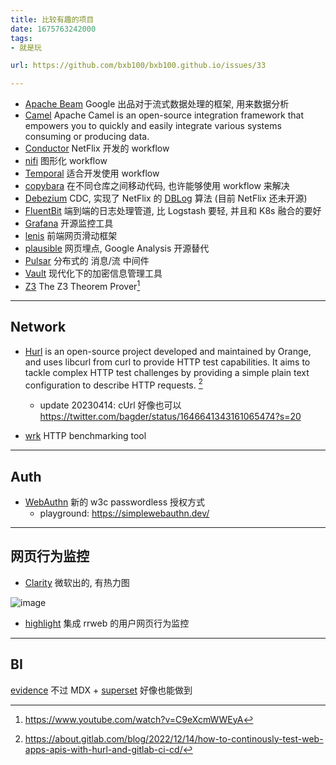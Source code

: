 ```yaml
---
title: 比较有趣的项目
date: 1675763242000
tags:
- 就是玩

url: https://github.com/bxb100/bxb100.github.io/issues/33

---
```

* [Apache Beam](https://github.com/apache/beam) Google 出品对于流式数据处理的框架, 用来数据分析
* [Camel](https://github.com/apache/camel) Apache Camel is an open-source integration framework that empowers you to quickly and easily integrate various systems consuming or producing data.
* [Conductor](https://github.com/Netflix/conductor) NetFlix 开发的 workflow
* [nifi](https://nifi.apache.org/index.html) 图形化 workflow
* [Temporal](https://temporal.io/) 适合开发使用 workflow
* [copybara](https://github.com/google/copybara) 在不同仓库之间移动代码, 也许能够使用 workflow 来解决
* [Debezium](https://debezium.io/) CDC, 实现了 NetFlix 的 [DBLog](https://netflixtechblog.com/dblog-a-generic-change-data-capture-framework-69351fb9099b?gi=eae74ca0ba3b) 算法 (目前 NetFlix 还未开源)
* [FluentBit](https://github.com/fluent/fluent-bit) 端到端的日志处理管道, 比 Logstash 要轻, 并且和 K8s 融合的要好
* [Grafana](https://grafana.com/) 开源监控工具
* [lenis](https://lenis.studiofreight.com/) 前端网页滑动框架
* [plausible](https://github.com/plausible/analytics) 网页埋点, Google Analysis 开源替代
* [Pulsar](https://pulsar.apache.org/) 分布式的 消息/流 中间件
* [Vault](https://github.com/hashicorp/vault) 现代化下的加密信息管理工具
* [Z3](https://github.com/Z3Prover/z3) The Z3 Theorem Prover[^z3]




---

<a id='issuecomment-1423936673'></a>
## Network
* [Hurl](https://hurl.dev/) is an open-source project developed and maintained by Orange, and uses libcurl from curl to provide HTTP test capabilities. It aims to tackle complex HTTP test challenges by providing a simple plain text configuration to describe HTTP requests. [^1]
	* update 20230414: cUrl 好像也可以 https://twitter.com/bagder/status/1646641343161065474?s=20

* [wrk](https://github.com/wg/wrk)  HTTP benchmarking tool



---

<a id='issuecomment-1451540696'></a>
## Auth
* [WebAuthn](https://webauthn.guide/#webauthn-api) 新的 w3c passwordless 授权方式 
  * playground: https://simplewebauthn.dev/

---

<a id='issuecomment-1513358016'></a>
## 网页行为监控
* [Clarity](https://clarity.microsoft.com/) 微软出的, 有热力图

![image](https://user-images.githubusercontent.com/20685961/232824238-5f768369-6b3d-496c-ab76-17b0735194bd.png)

* [highlight](https://github.com/highlight/highlight) 集成 rrweb 的用户网页行为监控

---

<a id='issuecomment-1519095361'></a>
## BI
[evidence](https://github.com/evidence-dev/evidence) 不过 MDX + [superset](https://github.com/apache/superset) 好像也能做到

[^z3]: https://www.youtube.com/watch?v=C9eXcmWWEyA
[^1]: https://about.gitlab.com/blog/2022/12/14/how-to-continously-test-web-apps-apis-with-hurl-and-gitlab-ci-cd/